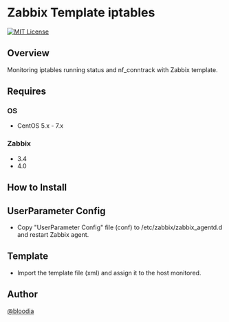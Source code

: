 # Zabbix Template iptables
[![MIT License](http://img.shields.io/badge/license-MIT-blue.svg?style=flat)](https://github.com/bloodia/Zabbix-Template-iptables/blob/master/LICENSE)

## Overview
Monitoring iptables running status and nf_conntrack with Zabbix template.  

## Requires
### OS
- CentOS 5.x - 7.x

### Zabbix
- 3.4
- 4.0

## How to Install
## UserParameter Config
- Copy "UserParameter Config" file (conf) to /etc/zabbix/zabbix_agentd.d and restart Zabbix agent.  

## Template
- Import the template file (xml) and assign it to the host monitored.

## Author
[@bloodia](https://twitter.com/bloodiadotnet)
